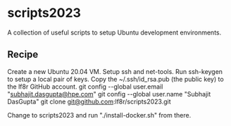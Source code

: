 # scripts2023
A collection of useful scripts to setup Ubuntu development environments.

## Recipe
Create a new Ubuntu 20.04 VM.
Setup ssh and net-tools.
Run ssh-keygen to setup a local pair of keys.
Copy the ~/.ssh/id_rsa.pub (the public key) to the lf8r GitHub account.
git config --global user.email "subhajit.dasgupta@hpe.com"
git config --global user.name "Subhajit DasGupta"
git clone git@github.com:lf8r/scripts2023.git

Change to scripts2023 and run "./install-docker.sh" from there.
